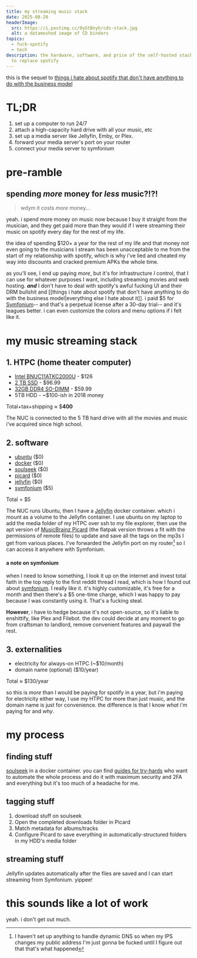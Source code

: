 ```yaml
---
title: my streaming music stack
date: 2025-08-20
headerImage:
  src: https://i.postimg.cc/0yGtBnyh/cds-stack.jpg
  alt: a datamoshed image of CD binders
topics:
  - fuck-spotify
  - tech
description: the hardware, software, and price of the self-hosted stack I used
  to replace spotify
---
```

this is the sequel to [things i hate about spotify that don't have anything to do with the business model](https://friendmeat.org/blog/2025/08/19/things-i-hate-about-spotify-that-have-nothing-to-do-with-the-business-model/)

# TL;DR
1. set up a computer to run 24/7
2. attach a high-capacity hard drive with all your music, etc
3. set up a media server like Jellyfin, Emby, or Plex.
4. forward your media server's port on your router
5. connect your media server to symfonium

# pre-ramble
## spending _more_ money for _less_ music?!?!

> wdym it costs _more_ money...

yeah. i spend more money on music now because I buy it straight from the musician, and they get paid more than they would if I were streaming their music on spotify every day for the rest of my life. 

the idea of spending $120+ a year for the rest of my life and that money not even going to the musicians I stream has been unacceptable to me from the start of my relationship with spotify, which is why i've lied and cheated my way into discounts and cracked premium APKs the whole time.   

as you'll see, I end up paying _more_, but it's for infrastructure _I_ control, that I can use for whatever purposes I want, including streaming movies and web hosting. ___and___ I don't have to deal with spotify's awful fucking UI and their DRM bullshit and [[things i hate about spotify that don't have anything to do with the business model|everything else I hate about it]]. i paid $5 for [Symfonium](https://www.symfonium.app/)-- and that's a perpetual license after a 30-day trial-- and it's leagues better. i can even customize the colors and menu options if i felt like it. 

# my music streaming stack
## 1. HTPC (home theater computer)
- [Intel BNUC11ATKC2000U](https://www.newegg.com/p/N82E16856102369) - $126
- [2 TB SSD](https://www.newegg.com/team-group-2tb-ms30-sata/p/N82E16820331840) - $96.99
- [32GB DDR4 SO-DIMM](https://www.newegg.com/corsair-vengeance-32gb-ddr4-3200-cas-latency-cl22-laptop-memory/p/N82E16820236681) - $59.99
- 5TB HDD - ~$100-ish in 2018 money

Total+tax+shipping $\approx$ $**400**

The NUC is connected to the 5 TB hard drive with all the movies and music i've acquired since high school.

## 2. software
- [ubuntu](https://ubuntu.com/download) ($0)
- [docker](https://www.docker.com/) ($0)
- [soulseek](https://www.slsknet.org/news/node/1) ($0)
- [picard](https://picard.musicbrainz.org/) ($0)
- [jellyfin](https://jellyfin.org/) ($0)
- [symfonium](https://www.symfonium.app/) ($5)

Total = $5

The NUC runs Ubuntu, then I have a [Jellyfin](https://jellyfin.org/) docker container.  which i mount as a volume to the Jellyfin container. I use ubuntu on my laptop to add the media folder of my HTPC over ssh to my file explorer, then use the apt version of [MusicBrainz Picard](https://picard.musicbrainz.org/) (the flatpak version throws a fit with the permissions of remote files) to update and save all the tags on the mp3s I get from various places. I've forwarded the Jellyfin port on my router[^†] so I can access it anywhere with Symfonium.


#### a note on symfonium
when I need to know something, I look it up on the internet and invest total faith in the top reply to the first reddit thread I read, which is how I found out about [symfonium](https://www.symfonium.app/). I really like it. it's highly customizable, it's free for a month and then there's a $5 one-time charge, which I was happy to pay because I was constantly using it. That's a fucking steal. 

__However__, i have to hedge because it's not open-source, so it's liable to enshittify, like Plex and Filebot. the dev could decide at any moment to go from craftsman to landlord, remove convenient features and paywall the rest.


## 3. externalities
- electricity for always-on HTPC (~$10/month)
- domain name (optional) ($10/year)

Total $\approx$ $130/year

so this is _more_ than I would be paying for spotify in a year, but i'm paying for electricity either way, I use my HTPC for more than just music, and the domain name is just for convenience. the difference is that I know _what_ i'm paying for and _why_.

# my process
## finding stuff
[soulseek](https://github.com/realies/soulseek-docker) in a docker container. you can find [guides for try-hards](https://mediastack.guide/) who want to automate the whole process and do it with maximum security and 2FA and everything but it's too much of a headache for me.

## tagging stuff
1. download stuff on soulseek
2. Open the completed downloads folder in Picard
3. Match metadata for albums/tracks
4. Configure Picard to save everything in automatically-structured folders in my HDD's media folder

## streaming stuff
Jellyfin updates automatically after the files are saved and I can start streaming from Symfonium. yippee!

# this sounds like a lot of work
yeah. i don't get out much. 


[^†]: I haven't set up anything to handle dynamic DNS so when my IPS changes my public address I'm just gonna be fucked until I figure out that that's what happened
